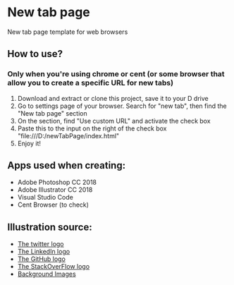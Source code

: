 # New tab page
New tab page template for web browsers 
## How to use?
### Only when you're using chrome or cent (or some browser that allow you to create a specific URL for new tabs)
1. Download and extract or clone this project, save it to your D drive
1. Go to settings page of your browser. Search for "new tab", then find the "New tab page" section
1. On the section, find "Use custom URL" and activate the check box
1. Paste this to the input on the right of the check box "file:///D:/newTabPage/index.html"
1. Enjoy it!
## Apps used when creating:
- Adobe Photoshop CC 2018
- Adobe Illustrator CC 2018
- Visual Studio Code
- Cent Browser (to check)
## Illustration source:
- [The twitter logo](https://www.stanthonyshs.org/black-and-white-twitter-logo-transparent_100736/)
- [The LinkedIn logo](http://www.vectorico.com/linkedin-icon-square/)
- [The GitHub logo](https://www.shareicon.net/square-github-79769)
- [The StackOverFlow logo](https://www.iconsdb.com/black-icons/stackoverflow-icon.html)
- [Background Images](https://www.toptal.com/designers/subtlepatterns/)